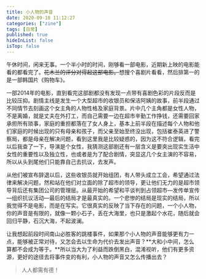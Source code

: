 ```yaml
---
title: 小人物的声音
date: 2020-09-18 11:12:27
categories: ["zine"] 
tags: [日常]
published: true
hideInList: false
isTop: false
---
```


午休时间，闲来无事。一个半小时的时间，刚够看一部电影，近期新上映的电影能看的都看完了。~~花木兰的评分对得起这部电影。~~想搜个喜剧片看看，然后排第一的是一部韩国片《购物车》。


一部2014年的电影，直到看完这部剧都没有发现一点带有喜剧色彩的片段反而是比较压抑。剧情主线是发生一个大型超市的收银员和保洁阿姨的故事，前半段通过不同情节去刻画这个女主角的人物性格及家庭背景。片中几个主角都是女性人物，不是离婚，就是丈夫在外打工，而自己需要一边在超市辛勤工作挣钱，还需要回家承担所有琐事，家庭的重担都落在了女人身上，基本上前半段在描述每个人物和他们家庭的时候出现的只有母亲和孩子，而父亲至始至终没出现，包括崔泰英进了警察局，都是母亲在解决问题，看到这里我是比较疑惑的，因为这不符合逻辑，看完以后我查了一下，导演是个女性，我猜测这部剧还有一层含义是要突出现实生活中女性的重要性以及独立性，也或者是为了配合剧情，突显这几个女主演的不容易，所以从头到尾他们只能靠自己去抗议，去发声。

从他们被宣布辞退以后，这些收银员就开始组团，有人带头成立工会，希望通过法律来解决问题，然和站在他们对立面的除了超市的领导，更让他们无力的是超市领导背后还有集团公司的管理层。从最开始的希望和平谈判到占领超市—发传单宣传—组织抗议活动—最后的结局才是最真实的。一个悲惨的结局是现实的结局，所以我觉得不是电影，而是在写实。它很真实的反映了当下存在的问题，一个小人物，你的声音是有限的，就像一颗小石子，丢在大海里，也只是激起个水花，随后就会回归平静，石沉大海，不起波澜。 

让我想起前段时间南山必胜客的跳楼事件，如果那个小人物的声音能够更有力一点，能够被正常对待，又怎会去以生命为代价去发出声音？**大和小中间，怎么算都不会成为等于。**所以当大为了利益而跌倒黑白，混淆视听，他们有更多资源，更好的途径去将事件变的有利，小人物的声音又怎么传播出去？

> 人人都需有德！
